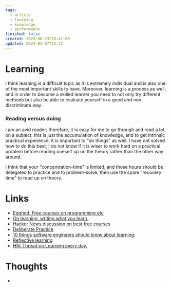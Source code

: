 ```yaml
---
tags:
  - article
  - learning
  - knowledge
  - performance
finished: false
created: 2023-06-23T20:47:00
updated: 2024-03-07T13:42
---
```


# Learning
I think learning is a difficult topic as it is extremely individual and is also one of the most important skills to have. Moreover, learning is a process as well, and in order to become a skilled learner you need to not only try different methods but also be able to evaluate yourself in a good and non-discriminate way. 


### Reading versus doing
I am an avid reader; therefore, it is easy for me to go through and read a lot on a subject; this is just the accumulation of knowledge, and to get intrinsic practical experience, it is important to "do things" as well. 
I have not solved how to do this best; I do not know if it is wiser to work hard on a practical problem before reading oneself up on the theory rather than the other way around. 

I think that your "concentration-time" is limited, and those hours should be delegated to practice and to problem-solve, then use the spare "recovery time" to read up on theory. 

# Links
- [Egghed: Free courses on programming etc](https://egghead.io/q?access_state=free)
- [On learning, writing what you learn.](https://addyosmani.com/blog/write-learn/)
- [Hacker News discussion on best free courses](https://news.ycombinator.com/item?id=34190219)
- [Deliberate Practice](https://jamesclear.com/beginners-guide-deliberate-practice)
- [10 things software engineers should know about learning.](https://cacm.acm.org/magazines/2024/1/278891-10-things-software-developers-should-learn-about-learning/fulltext)
- [Reflective learning](https://effectiviology.com/reflective-learning/)
- [HN: Thread on Learning every day.](https://news.ycombinator.com/item?id=39510292)


# Thoughts 
- 



